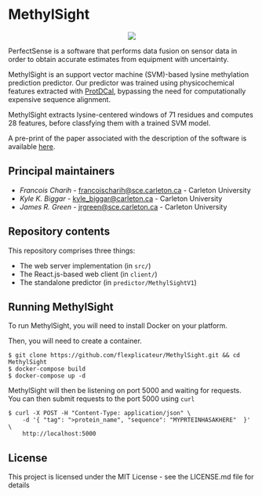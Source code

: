 # MethylSight

<div align="center"><img src="https://github.com/flexplicateur/MethylSight/blob/master/client/src/static/animated_logo.gif" /></div>

PerfectSense is a software that performs data fusion on sensor data in order to obtain
accurate estimates from equipment with uncertainty.

MethylSight is an support vector machine (SVM)-based lysine methylation prediction predictor. Our predictor
was trained using physicochemical features extracted with <a href="https://protdcal.zmb.uni-due.de/" target="_blank">ProtDCal</a>,
bypassing the need for computationally expensive sequence alignment.

MethylSight extracts lysine-centered windows of 71 residues and computes 28 features, before classfying
them with a trained SVM model.

A pre-print of the paper associated with the description of the software
is available <a href="https://www.biorxiv.org/content/10.1101/274688v1" target="_blank">here</a>.

## Principal maintainers

- *Francois Charih* - francoischarih@sce.carleton.ca - Carleton University
- *Kyle K. Biggar* - kyle_biggar@carleton.ca - Carleton University
- *James R. Green* - jrgreen@sce.carleton.ca - Carleton University

## Repository contents

This repository comprises three things:

* The web server implementation (in `src/`)
* The React.js-based web client (in `client/`)
* The standalone predictor (in `predictor/MethylSightV1`)

## Running MethylSight

To run MethylSight, you will need to install Docker on your platform.

Then, you will need to create a container.

```
$ git clone https://github.com/flexplicateur/MethylSight.git && cd MethylSight
$ docker-compose build
$ docker-compose up -d
```

MethylSight will then be listening on port 5000 and waiting for requests. You can then
submit requests to the port 5000 using `curl`

```
$ curl -X POST -H "Content-Type: application/json" \
    -d '{ "tag": ">protein_name", "sequence": "MYPRTEINHASAKHERE"  }' \
    http://localhost:5000
```

## License

This project is licensed under the MIT License - see the LICENSE.md file for details
